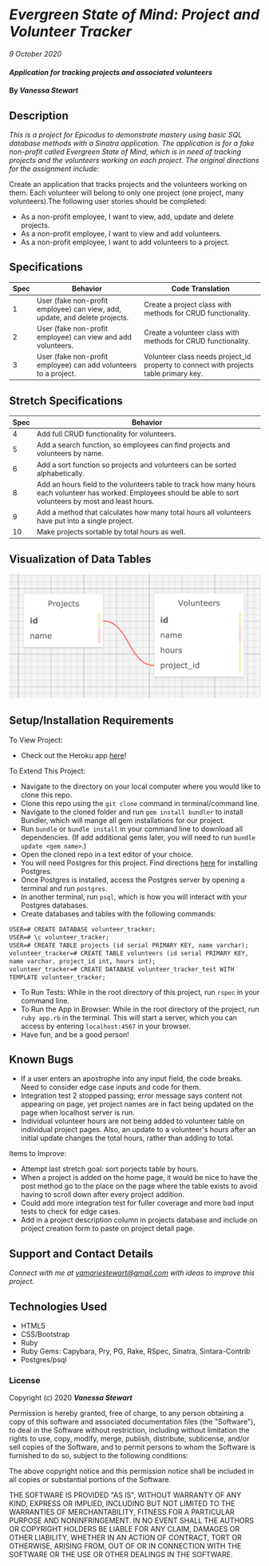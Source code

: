 # _Evergreen State of Mind: Project and Volunteer Tracker_

_9 October 2020_

#### _Application for tracking projects and associated volunteers_

#### By _**Vanessa Stewart**_

## Description

_This is a project for Epicodus to demonstrate mastery using basic SQL database methods with a Sinatra application. The application is for a fake non-profit called Evergreen State of Mind, which is in need of tracking projects and the volunteers working on each project. The original directions for the assignment include:_

Create an application that tracks projects and the volunteers working on them. Each volunteer will belong to only one project (one project, many volunteers).The following user stories should be completed:

* As a non-profit employee, I want to view, add, update and delete projects.
* As a non-profit employee, I want to view and add volunteers.
* As a non-profit employee, I want to add volunteers to a project.

## Specifications
| Spec     | Behavior | Code Translation | 
| -------- | -------- | -------- |
| 1 | User (fake non-profit employee) can view, add, update, and delete projects. | Create a project class with methods for CRUD functionality. | 
| 2 | User (fake non-profit employee) can view and add volunteers. | Create a volunteer class with methods for CRUD functionality.  |  
| 3 | User (fake non-profit employee) can add volunteers to a project. | Volunteer class needs project_id property to connect with projects table primary key. |  

## Stretch Specifications
| Spec     | Behavior | 
| -------- | -------- |
| 4 | Add full CRUD functionality for volunteers. |  
| 5 | Add a search function, so employees can find projects and volunteers by name. | 
| 6 | Add a sort function so projects and volunteers can be sorted alphabetically. |
| 8 | Add an hours field to the volunteers table to track how many hours each volunteer has worked. Employees should be able to sort volunteers by most and least hours. |  
| 9 | Add a method that calculates how many total hours all volunteers have put into a single project. |    
| 10 | Make projects sortable by total hours as well. |   

## Visualization of Data Tables
<img src="./public/img/new_tables.png">

## Setup/Installation Requirements

To View Project:
* Check out the Heroku app [here](https://fierce-cove-34319.herokuapp.com/)!

To Extend This Project:
- Navigate to the directory on your local computer where you would like to clone this repo.
- Clone this repo using the `git clone` command in terminal/command line.
- Navigate to the cloned folder and run `gem install bundler` to install Bundler, which will mange all gem installations for our project.
- Run `bundle` or `bundle install` in your command line to download all dependencies. (If add additional gems later, you will need to run `bundle update <gem name>`.)
- Open the cloned repo in a text editor of your choice.
- You will need Postgres for this project. Find directions [here](https://www.learnhowtoprogram.com/ruby-and-rails/getting-started-with-ruby/installing-postgres) for installing Postgres.
- Once Postgres is installed, access the Postgres server by opening a terminal and run `postgres`.
- In another terminal, run `psql`, which is how you will interact with your Postgres databases.
- Create databases and tables with the following commands:
```
USER=# CREATE DATABASE volunteer_tracker;
USER=# \c volunteer_tracker;
USER=# CREATE TABLE projects (id serial PRIMARY KEY, name varchar);
volunteer_tracker=# CREATE TABLE volunteers (id serial PRIMARY KEY, name varchar, project_id int, hours int);
volunteer_tracker=# CREATE DATABASE volunteer_tracker_test WITH TEMPLATE volunteer_tracker;
```
- To Run Tests: While in the root directory of this project, run `rspec` in your command line.
- To Run the App in Browser: While in the root directory of the project, run `ruby app.rb` in the terminal. This will start a server, which you can access by entering `localhost:4567` in your browser.
- Have fun, and be a good person!

## Known Bugs

* If a user enters an apostrophe into any input field, the code breaks. Need to consider edge case inputs and code for them.
* Integration test 2 stopped passing; error message says content not appearing on page, yet project names are in fact being updated on the page when localhost server is run.
* Individual volunteer hours are not being added to volunteer table on individual project pages. Also, an update to a volunteer's hours after an initial update changes the total hours, rather than adding to total.

Items to Improve:
* Attempt last stretch goal: sort porjects table by hours.
* When a project is added on the home page, it would be nice to have the post method go to the place on the page where the table exists to avoid having to scroll down after every project addition.
* Could add more integration test for fuller coverage and more bad input tests to check for edge cases.
* Add in a project description column in projects database and include on project creation form to paste on project detail page.

## Support and Contact Details

_Connect with me at vamariestewart@gmail.com with ideas to improve this project._

## Technologies Used

* HTML5
* CSS/Bootstrap
* Ruby
* Ruby Gems: Capybara, Pry, PG, Rake, RSpec, Sinatra, Sintara-Contrib
* Postgres/psql

### License

Copyright (c) 2020 **_Vanessa Stewart_**

Permission is hereby granted, free of charge, to any person obtaining a copy of this software and associated documentation files (the "Software"), to deal in the Software without restriction, including without limitation the rights to use, copy, modify, merge, publish, distribute, sublicense, and/or sell copies of the Software, and to permit persons to whom the Software is furnished to do so, subject to the following conditions:

The above copyright notice and this permission notice shall be included in all copies or substantial portions of the Software.

THE SOFTWARE IS PROVIDED "AS IS", WITHOUT WARRANTY OF ANY KIND, EXPRESS OR IMPLIED, INCLUDING BUT NOT LIMITED TO THE WARRANTIES OF MERCHANTABILITY, FITNESS FOR A PARTICULAR PURPOSE AND NONINFRINGEMENT. IN NO EVENT SHALL THE AUTHORS OR COPYRIGHT HOLDERS BE LIABLE FOR ANY CLAIM, DAMAGES OR OTHER LIABILITY, WHETHER IN AN ACTION OF CONTRACT, TORT OR OTHERWISE, ARISING FROM, OUT OF OR IN CONNECTION WITH THE SOFTWARE OR THE USE OR OTHER DEALINGS IN THE SOFTWARE.